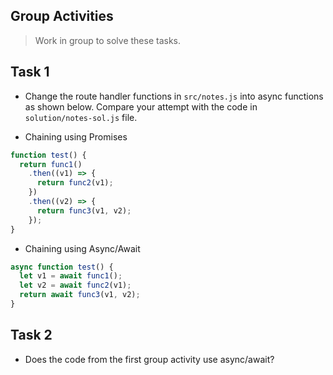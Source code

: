 ## Group Activities

> Work in group to solve these tasks.

## Task 1

- Change the route handler functions in `src/notes.js` into async functions as shown below. Compare your attempt with the code in `solution/notes-sol.js` file.

- Chaining using Promises

```js
function test() {
  return func1()
    .then((v1) => {
      return func2(v1);
    })
    .then((v2) => {
      return func3(v1, v2);
    });
}
```

- Chaining using Async/Await

```js
async function test() {
  let v1 = await func1();
  let v2 = await func2(v1);
  return await func3(v1, v2);
}
```

## Task 2

- Does the code from the first group activity use async/await?
